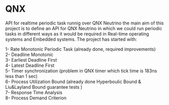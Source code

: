 # QNX
API for realtime periodic task runnig over QNX Neutrino
the main aim of this project is to define an API for QNX Neutrino in which we could run periodic tasks in different ways as it would be required in Real-time operating systems and Embedded systems. 
The project has started with:

1- Rate Monotonic Periodic Task (already done, required improvements)   
2- Deadline Monotonic   
3- Earliest Deadline First    
4- Latest Deadline First  
5- Timer synchronization (problem in QNX timer which tick time is 183ns less than 1 sec)    
6- Process Utilization Bound (already done Hyperboulic Bound & Liu&Layland Bound guarantee tests )   
7- Response Time Analysis   
8- Process Demand Criterion   
